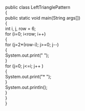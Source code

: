 public class LeftTrianglePattern  
{    
public static void main(String args[])   
{    
int i, j, row = 6;       
for (i=0; i<row; i++)   
{  
for (j=2*(row-i); j>=0; j--)         
{  
System.out.print(" ");   
}   
for (j=0; j<=i; j++ )   
{   
System.out.print("* ");   
}   
System.out.println();   
}   
}   
}  
